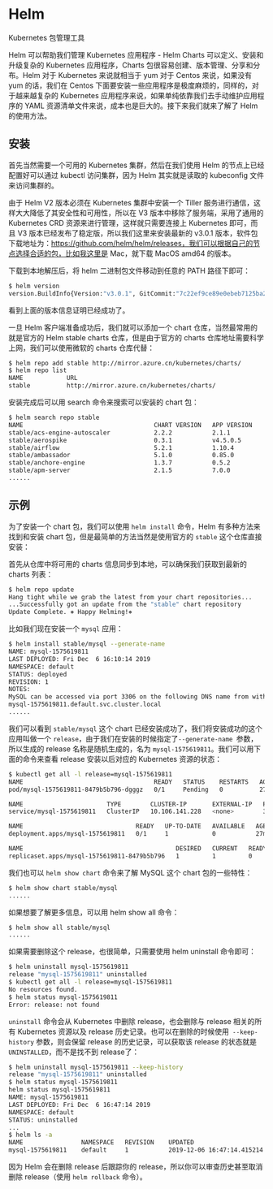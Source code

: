 # Helm

Kubernetes 包管理工具

Helm 可以帮助我们管理 Kubernetes 应用程序 - Helm Charts 可以定义、安装和升级复杂的 Kubernetes 应用程序，Charts 包很容易创建、版本管理、分享和分布。Helm 对于 Kubernetes 来说就相当于 yum 对于 Centos 来说，如果没有 yum 的话，我们在 Centos 下面要安装一些应用程序是极度麻烦的，同样的，对于越来越复杂的 Kubernetes 应用程序来说，如果单纯依靠我们去手动维护应用程序的 YAML 资源清单文件来说，成本也是巨大的。接下来我们就来了解了 Helm 的使用方法。

## 安装

首先当然需要一个可用的 Kubernetes 集群，然后在我们使用 Helm 的节点上已经配置好可以通过 kubectl 访问集群，因为 Helm 其实就是读取的 kubeconfig 文件来访问集群的。

由于 Helm V2 版本必须在 Kubernetes 集群中安装一个 Tiller 服务进行通信，这样大大降低了其安全性和可用性，所以在 V3 版本中移除了服务端，采用了通用的 Kubernetes CRD 资源来进行管理，这样就只需要连接上 Kubernetes 即可，而且 V3 版本已经发布了稳定版，所以我们这里来安装最新的 v3.0.1 版本，软件包下载地址为：https://github.com/helm/helm/releases，我们可以根据自己的节点选择合适的包，比如我这里是 Mac，就下载 MacOS amd64 的版本。

下载到本地解压后，将 helm 二进制包文件移动到任意的 PATH 路径下即可：

```bash
$ helm version
version.BuildInfo{Version:"v3.0.1", GitCommit:"7c22ef9ce89e0ebeb7125ba2ebf7d421f3e82ffa", GitTreeState:"clean", GoVersion:"go1.13.4"}
```

看到上面的版本信息证明已经成功了。

一旦 Helm 客户端准备成功后，我们就可以添加一个 chart 仓库，当然最常用的就是官方的 Helm stable charts 仓库，但是由于官方的 charts 仓库地址需要科学上网，我们可以使用微软的 charts 仓库代替：

```bash
$ helm repo add stable http://mirror.azure.cn/kubernetes/charts/
$ helm repo list
NAME            URL
stable          http://mirror.azure.cn/kubernetes/charts/
```

安装完成后可以用 search 命令来搜索可以安装的 chart 包：

```bash
$ helm search repo stable
NAME                                    CHART VERSION   APP VERSION                     DESCRIPTION
stable/acs-engine-autoscaler            2.2.2           2.1.1                           DEPRECATED Scales worker nodes within agent pools
stable/aerospike                        0.3.1           v4.5.0.5                        A Helm chart for Aerospike in Kubernetes
stable/airflow                          5.2.1           1.10.4                          Airflow is a platform to programmatically autho...
stable/ambassador                       5.1.0           0.85.0                          A Helm chart for Datawire Ambassador
stable/anchore-engine                   1.3.7           0.5.2                           Anchore container analysis and policy evaluatio...
stable/apm-server                       2.1.5           7.0.0                           The server receives data from the Elastic APM a...
......
```

## 示例

为了安装一个 chart 包，我们可以使用 `helm install` 命令，Helm 有多种方法来找到和安装 chart 包，但是最简单的方法当然是使用官方的 `stable` 这个仓库直接安装：

首先从仓库中将可用的 charts 信息同步到本地，可以确保我们获取到最新的 charts 列表：

```bash
$ helm repo update
Hang tight while we grab the latest from your chart repositories...
...Successfully got an update from the "stable" chart repository
Update Complete. ⎈ Happy Helming!⎈
```

比如我们现在安装一个 `mysql` 应用：

```bash
$ helm install stable/mysql --generate-name
NAME: mysql-1575619811
LAST DEPLOYED: Fri Dec  6 16:10:14 2019
NAMESPACE: default
STATUS: deployed
REVISION: 1
NOTES:
MySQL can be accessed via port 3306 on the following DNS name from within your cluster:
mysql-1575619811.default.svc.cluster.local
......
```

我们可以看到 `stable/mysql` 这个 chart 已经安装成功了，我们将安装成功的这个应用叫做一个 `release`，由于我们在安装的时候指定了`--generate-name `参数，所以生成的 release 名称是随机生成的，名为 `mysql-1575619811`。我们可以用下面的命令来查看 release 安装以后对应的 Kubernetes 资源的状态：

```bash
$ kubectl get all -l release=mysql-1575619811
NAME                                    READY   STATUS    RESTARTS   AGE
pod/mysql-1575619811-8479b5b796-dgggz   0/1     Pending   0          27m

NAME                       TYPE        CLUSTER-IP       EXTERNAL-IP   PORT(S)    AGE
service/mysql-1575619811   ClusterIP   10.106.141.228   <none>        3306/TCP   27m

NAME                               READY   UP-TO-DATE   AVAILABLE   AGE
deployment.apps/mysql-1575619811   0/1     1            0           27m

NAME                                          DESIRED   CURRENT   READY   AGE
replicaset.apps/mysql-1575619811-8479b5b796   1         1         0       27m
```

我们也可以 `helm show chart` 命令来了解 MySQL 这个 chart 包的一些特性：

```bash
$ helm show chart stable/mysql
......
```

如果想要了解更多信息，可以用 helm show all 命令：

```bash
$ helm show all stable/mysql
......
```

如果需要删除这个 release，也很简单，只需要使用 helm uninstall 命令即可：

```bash
$ helm uninstall mysql-1575619811
release "mysql-1575619811" uninstalled
$ kubectl get all -l release=mysql-1575619811
No resources found.
$ helm status mysql-1575619811
Error: release: not found
```

`uninstall` 命令会从 Kubernetes 中删除 release，也会删除与 release 相关的所有 Kubernetes 资源以及 release 历史记录。也可以在删除的时候使用` --keep-history` 参数，则会保留 release 的历史记录，可以获取该 release 的状态就是 `UNINSTALLED`，而不是找不到 release了：

```bash
$ helm uninstall mysql-1575619811 --keep-history
release "mysql-1575619811" uninstalled
$ helm status mysql-1575619811
helm status mysql-1575619811
NAME: mysql-1575619811
LAST DEPLOYED: Fri Dec  6 16:47:14 2019
NAMESPACE: default
STATUS: uninstalled
...
$ helm ls -a
NAME                NAMESPACE   REVISION    UPDATED                                 STATUS      CHART       APP VERSION
mysql-1575619811    default     1           2019-12-06 16:47:14.415214 +0800 CST    uninstalled mysql-1.5.0 5.7.27
```

因为 Helm 会在删除 release 后跟踪你的 release，所以你可以审查历史甚至取消删除 release（使用 `helm rollback` 命令）。

